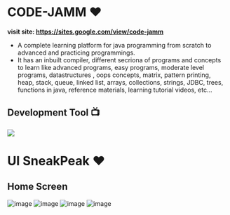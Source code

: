 # CODE-JAMM ❤️ 

**visit site: https://sites.google.com/view/code-jamm**

- A complete learning platform for java programming from scratch to advanced and practicing programmings. 
- It has an inbuilt compiler, different secriona of programs and concepts to learn like advanced programs, easy programs, moderate level programs, datastructures , oops concepts, matrix, pattern printing, heap, stack, queue, linked list, arrays, collections, strings, JDBC, trees, functions in java, reference materials, learning tutorial videos, etc...

## Development Tool 📺

![](https://img.shields.io/static/v1?style=for-the-badge&message=Google+Slides&color=222222&logo=google&logoColor=FF9800&label=)


# UI SneakPeak ❤️

## Home Screen

![image](https://user-images.githubusercontent.com/43011442/126441231-28e04f70-9540-4a49-954b-797c019efe83.png)
![image](https://user-images.githubusercontent.com/43011442/126441985-44cb599f-e13d-40fd-b0aa-8940240034d7.png)
![image](https://user-images.githubusercontent.com/43011442/126442060-29ac6bd7-c665-4179-9dbe-a77cb7d36050.png)
![image](https://user-images.githubusercontent.com/43011442/126442119-84034a45-38c2-4ae3-be13-6cf36bb9df7a.png)
